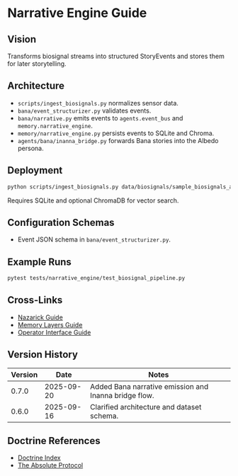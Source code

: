 # Narrative Engine Guide

## Vision
Transforms biosignal streams into structured StoryEvents and stores them for later storytelling.

## Architecture
- `scripts/ingest_biosignals.py` normalizes sensor data.
- `bana/event_structurizer.py` validates events.
- `bana/narrative.py` emits events to `agents.event_bus` and `memory.narrative_engine`.
- `memory/narrative_engine.py` persists events to SQLite and Chroma.
- `agents/bana/inanna_bridge.py` forwards Bana stories into the Albedo persona.

## Deployment
```bash
python scripts/ingest_biosignals.py data/biosignals/sample_biosignals_anonymized.csv
```
Requires SQLite and optional ChromaDB for vector search.

## Configuration Schemas
- Event JSON schema in `bana/event_structurizer.py`.

## Example Runs
```bash
pytest tests/narrative_engine/test_biosignal_pipeline.py
```

## Cross-Links
- [Nazarick Guide](Nazarick_GUIDE.md)
- [Memory Layers Guide](memory_layers_GUIDE.md)
- [Operator Interface Guide](operator_interface_GUIDE.md)

## Version History
| Version | Date | Notes |
|---------|------|-------|
| 0.7.0 | 2025-09-20 | Added Bana narrative emission and Inanna bridge flow. |
| 0.6.0 | 2025-09-16 | Clarified architecture and dataset schema. |

## Doctrine References
- [Doctrine Index](doctrine_index.md)
- [The Absolute Protocol](The_Absolute_Protocol.md)
